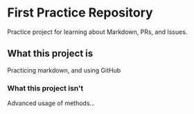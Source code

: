 # First Practice Repository
Practice project for learning about Markdown, PRs, and Issues.

## What this project is
Practicing markdown, and using GitHub

### What this project isn't
Advanced usage of methods...
